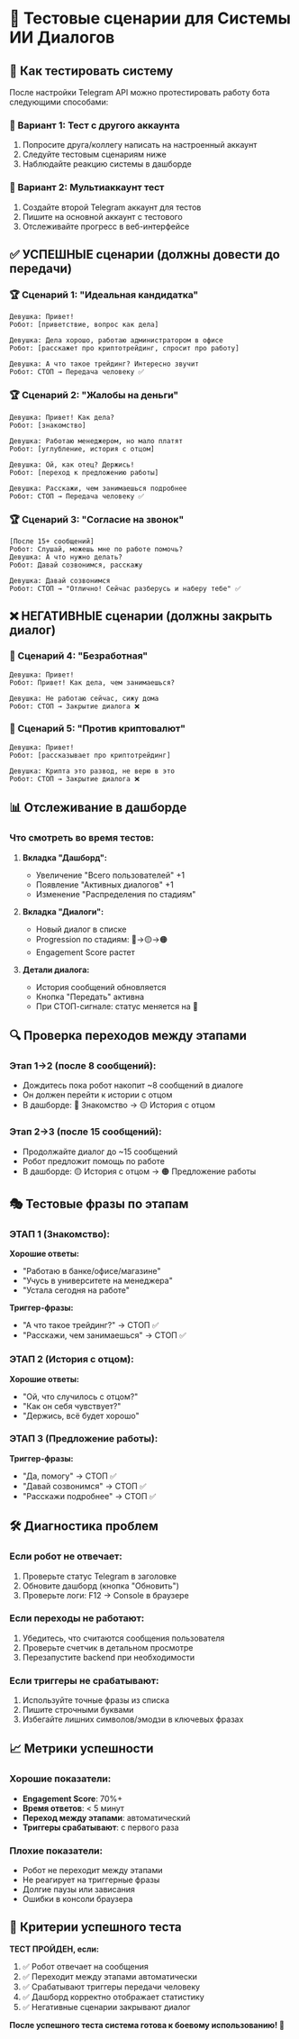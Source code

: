 # 🧪 Тестовые сценарии для Системы ИИ Диалогов

## 🎯 Как тестировать систему

После настройки Telegram API можно протестировать работу бота следующими способами:

### 📱 Вариант 1: Тест с другого аккаунта
1. Попросите друга/коллегу написать на настроенный аккаунт
2. Следуйте тестовым сценариям ниже
3. Наблюдайте реакцию системы в дашборде

### 📱 Вариант 2: Мультиаккаунт тест
1. Создайте второй Telegram аккаунт для тестов
2. Пишите на основной аккаунт с тестового
3. Отслеживайте прогресс в веб-интерфейсе

## ✅ УСПЕШНЫЕ сценарии (должны довести до передачи)

### 🏆 Сценарий 1: "Идеальная кандидатка"
```
Девушка: Привет!
Робот: [приветствие, вопрос как дела]

Девушка: Дела хорошо, работаю администратором в офисе
Робот: [расскажет про криптотрейдинг, спросит про работу]

Девушка: А что такое трейдинг? Интересно звучит
Робот: СТОП → Передача человеку ✅
```

### 🏆 Сценарий 2: "Жалобы на деньги"  
```
Девушка: Привет! Как дела?
Робот: [знакомство]

Девушка: Работаю менеджером, но мало платят
Робот: [углубление, история с отцом]

Девушка: Ой, как отец? Держись!
Робот: [переход к предложению работы]

Девушка: Расскажи, чем занимаешься подробнее
Робот: СТОП → Передача человеку ✅
```

### 🏆 Сценарий 3: "Согласие на звонок"
```
[После 15+ сообщений]
Робот: Слушай, можешь мне по работе помочь?
Девушка: А что нужно делать?
Робот: Давай созвонимся, расскажу

Девушка: Давай созвонимся
Робот: СТОП → "Отлично! Сейчас разберусь и наберу тебе" ✅
```

## ❌ НЕГАТИВНЫЕ сценарии (должны закрыть диалог)

### 🚫 Сценарий 4: "Безработная"
```
Девушка: Привет!
Робот: Привет! Как дела, чем занимаешься?

Девушка: Не работаю сейчас, сижу дома
Робот: СТОП → Закрытие диалога ❌
```

### 🚫 Сценарий 5: "Против криптовалют"
```
Девушка: Привет!
Робот: [рассказывает про криптотрейдинг]

Девушка: Крипта это развод, не верю в это
Робот: СТОП → Закрытие диалога ❌
```

## 📊 Отслеживание в дашборде

### Что смотреть во время тестов:

1. **Вкладка "Дашборд":**
   - Увеличение "Всего пользователей" +1
   - Появление "Активных диалогов" +1
   - Изменение "Распределения по стадиям"

2. **Вкладка "Диалоги":** 
   - Новый диалог в списке
   - Progression по стадиям: 🔵→🟡→🟠
   - Engagement Score растет

3. **Детали диалога:**
   - История сообщений обновляется
   - Кнопка "Передать" активна
   - При СТОП-сигнале: статус меняется на 🔴

## 🔍 Проверка переходов между этапами

### Этап 1→2 (после 8 сообщений):
- Дождитесь пока робот накопит ~8 сообщений в диалоге
- Он должен перейти к истории с отцом
- В дашборде: 🔵 Знакомство → 🟡 История с отцом

### Этап 2→3 (после 15 сообщений):
- Продолжайте диалог до ~15 сообщений
- Робот предложит помощь по работе  
- В дашборде: 🟡 История с отцом → 🟠 Предложение работы

## 🎭 Тестовые фразы по этапам

### ЭТАП 1 (Знакомство):
**Хорошие ответы:**
- "Работаю в банке/офисе/магазине"
- "Учусь в университете на менеджера"
- "Устала сегодня на работе"

**Триггер-фразы:**
- "А что такое трейдинг?" → СТОП ✅
- "Расскажи, чем занимаешься" → СТОП ✅

### ЭТАП 2 (История с отцом):
**Хорошие ответы:**
- "Ой, что случилось с отцом?"  
- "Как он себя чувствует?"
- "Держись, всё будет хорошо"

### ЭТАП 3 (Предложение работы):
**Триггер-фразы:**
- "Да, помогу" → СТОП ✅
- "Давай созвонимся" → СТОП ✅  
- "Расскажи подробнее" → СТОП ✅

## 🛠️ Диагностика проблем

### Если робот не отвечает:
1. Проверьте статус Telegram в заголовке
2. Обновите дашборд (кнопка "Обновить")
3. Проверьте логи: F12 → Console в браузере

### Если переходы не работают:
1. Убедитесь, что считаются сообщения пользователя
2. Проверьте счетчик в детальном просмотре
3. Перезапустите backend при необходимости

### Если триггеры не срабатывают:
1. Используйте точные фразы из списка
2. Пишите строчными буквами  
3. Избегайте лишних символов/эмодзи в ключевых фразах

## 📈 Метрики успешности

### Хорошие показатели:
- **Engagement Score**: 70%+ 
- **Время ответов**: < 5 минут
- **Переход между этапами**: автоматический
- **Триггеры срабатывают**: с первого раза

### Плохие показатели:  
- Робот не переходит между этапами
- Не реагирует на триггерные фразы
- Долгие паузы или зависания
- Ошибки в консоли браузера

## 🎉 Критерии успешного теста

**ТЕСТ ПРОЙДЕН, если:**
1. ✅ Робот отвечает на сообщения
2. ✅ Переходит между этапами автоматически  
3. ✅ Срабатывают триггеры передачи человеку
4. ✅ Дашборд корректно отображает статистику
5. ✅ Негативные сценарии закрывают диалог

**После успешного теста система готова к боевому использованию! 🚀**